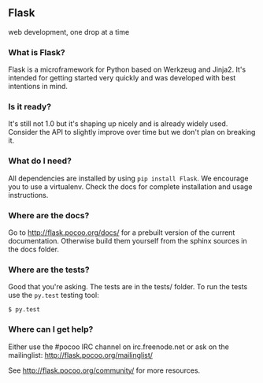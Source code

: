 ## Flask

web development, one drop at a time

### What is Flask?

Flask is a microframework for Python based on Werkzeug
and Jinja2.  It's intended for getting started very quickly
and was developed with best intentions in mind.

### Is it ready?

  It's still not 1.0 but it's shaping up nicely and is
  already widely used.  Consider the API to slightly
  improve over time but we don't plan on breaking it.

### What do I need?

  All dependencies are installed by using `pip install Flask`.
  We encourage you to use a virtualenv. Check the docs for
  complete installation and usage instructions.

### Where are the docs?

  Go to http://flask.pocoo.org/docs/ for a prebuilt version
  of the current documentation.  Otherwise build them yourself
  from the sphinx sources in the docs folder.

### Where are the tests?

  Good that you're asking.  The tests are in the
  tests/ folder.  To run the tests use the
  `py.test` testing tool:

    $ py.test

### Where can I get help?

  Either use the #pocoo IRC channel on irc.freenode.net or
  ask on the mailinglist: http://flask.pocoo.org/mailinglist/

  See http://flask.pocoo.org/community/ for more resources.


